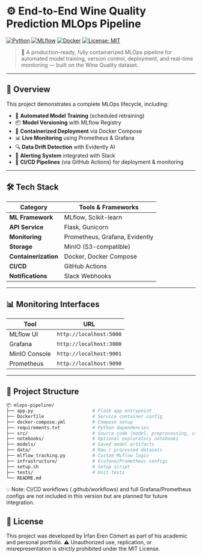 # ⚙️ End-to-End Wine Quality Prediction MLOps Pipeline

[![Python](https://img.shields.io/badge/Python-3.9%2B-blue)](https://python.org)
[![MLflow](https://img.shields.io/badge/MLflow-2.10%2B-orange)](https://mlflow.org)
[![Docker](https://img.shields.io/badge/Docker-20.10%2B-blue)](https://docker.com)
[![License: MIT](https://img.shields.io/badge/License-MIT-yellow.svg)](LICENSE)

> 🎯 A production-ready, fully containerized MLOps pipeline for automated model training, version control, deployment, and real-time monitoring — built on the Wine Quality dataset.

---

## 🚀 Overview

This project demonstrates a complete MLOps lifecycle, including:

- 🔁 **Automated Model Training** (scheduled retraining)
- 📦 **Model Versioning** with MLflow Registry
- 🐳 **Containerized Deployment** via Docker Compose
- 📊 **Live Monitoring** using Prometheus & Grafana
- 🔍 **Data Drift Detection** with Evidently AI
- 🚨 **Alerting System** integrated with Slack
- 🔧 **CI/CD Pipelines** (via GitHub Actions) for deployment & monitoring

---

## 🛠️ Tech Stack

| Category        | Tools & Frameworks                       |
|----------------|------------------------------------------|
| **ML Framework**  | MLflow, Scikit-learn                   |
| **API Service**   | Flask, Gunicorn                        |
| **Monitoring**    | Prometheus, Grafana, Evidently         |
| **Storage**       | MinIO (S3-compatible)                  |
| **Containerization** | Docker, Docker Compose             |
| **CI/CD**         | GitHub Actions                         |
| **Notifications** | Slack Webhooks                         |

---

## 📊 Monitoring Interfaces

| Tool         | URL                             |
|--------------|----------------------------------|
| MLflow UI    | `http://localhost:5000`         |
| Grafana      | `http://localhost:3000`         |
| MinIO Console| `http://localhost:9001`         |
| Prometheus   | `http://localhost:9090`         |

---

## 📂 Project Structure

```bash
📦 mlops-pipeline/
├── app.py                      # Flask app entrypoint
├── Dockerfile                  # Service container config
├── docker-compose.yml          # Compose setup
├── requirements.txt            # Python dependencies
├── src/                        # Source code (model, preprocessing, utils)
├── notebooks/                  # Optional exploratory notebooks
├── models/                     # Saved model artifacts
├── data/                       # Raw / processed datasets
├── mlflow_tracking.py          # Custom MLflow logic
├── infrastructure/             # Grafana/Prometheus configs
├── setup.sh                    # Setup script
├── tests/                      # Unit tests
└── README.md
```
💡 Note: CI/CD workflows (.github/workflows) and full Grafana/Prometheus configs are not included in this version but are planned for future integration.

## 📝 License

This project was developed by İrfan Eren Cömert as part of his academic and personal portfolio.
⚠️ Unauthorized use, replication, or misrepresentation is strictly prohibited under the MIT License.
